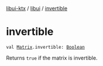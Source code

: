 [libui-ktx](../index.md) / [libui](index.md) / [invertible](./invertible.md)

# invertible

`val `[`Matrix`](-matrix/index.md)`.invertible: `[`Boolean`](https://kotlinlang.org/api/latest/jvm/stdlib/kotlin/-boolean/index.html)

Returns `true` if the matrix is invertible.

